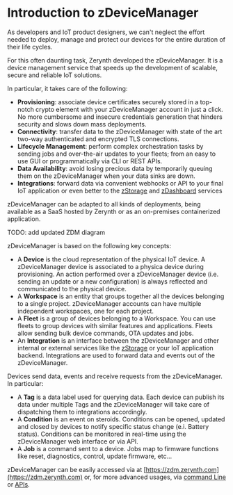 # Introduction to zDeviceManager


As developers and IoT product designers, we can't neglect the effort needed to deploy, manage and protect our devices for the entire duration of their life cycles.

For this often daunting task, Zerynth developed the zDeviceManager. It is a device management service that speeds up the development of scalable, secure and reliable IoT solutions.

In particular, it takes care of the following:

- **Provisioning**: associate device certificates securely stored in a top-notch crypto element with your zDeviceManager account in just a click. No more cumbersome and insecure credentials generation that hinders security and slows down mass deployments.
- **Connectivity**: transfer data to the zDeviceManager with state of the art two-way authenticated and encrypted TLS connections.
- **Lifecycle Management**: perform complex orchestration tasks by sending jobs and over-the-air updates to your fleets; from an easy to use GUI or programmatically via CLI or REST APIs.
- **Data Availability**: avoid losing precious data by temporarily queuing them on the zDeviceManager when your data sinks are down.
- **Integrations**:  forward data via convenient webhooks or API to your final IoT application or even better to the [zStorage](zstorage_intro.md) and [zDashboard](zdashboard_intro.md) services

zDeviceManager can be adapted to all kinds of deployments, being available as a SaaS hosted by Zerynth or as an on-premises containerized application.


TODO: add updated ZDM diagram

zDeviceManager is based on the following key concepts:

- A **Device** is the cloud representation of the physical IoT device. A zDeviceManager device is associated to a physica device during provisioning. An action performed over a zDeviceManager device (i.e. sending an update or a new configuration) is always reflected and communicated to the physical device.
- A **Workspace** is an entity that groups together all the devices belonging to a single project. zDeviceManager accounts can have multiple independent workspaces, one for each project.
- A **Fleet** is a group of devices belonging to a Workspace. You can use fleets to group devices with similar features and applications. Fleets allow sending bulk device commands, OTA updates and jobs.
- An **Integration** is an interface between the zDeviceManager and other internal or external services like the [zStorage](zstorage_intro.md) or your IoT application backend. Integrations are used to forward data and events out of the zDeviceManager.

Devices send data, events and receive requests from the zDeviceManager. In particular:

- A **Tag** is a data label used for querying data. Each device can publish its data under multiple Tags and the zDeviceManager will take care of dispatching them to integrations accordingly.
- A **Condition** is an event on steroids. Conditions can be opened, updated and closed by devices to notify specific status change (e.i. Battery status). Conditions can be monitored in real-time using the zDeviceManager web interface or via API. 
- A **Job** is a command sent to a device. Jobs map to firmware functions like reset, diagnostics, control, update firmware, etc...


zDeviceManager can be easily accessed via at [https://zdm.zerynth.com](https://zdm.zerynth.com) or, for more advanced usages, via [command Line](../reference/cli/zdm/index.md) or [APIs](../reference/api/zdm/index.md).

